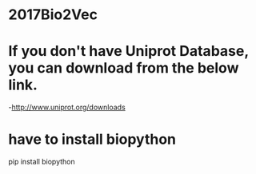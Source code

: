 # 2017Bio2Vec

If you don't have Uniprot Database, you can download from the below link.
=============
 -http://www.uniprot.org/downloads

 have to install biopython
 ======================
 pip install biopython
